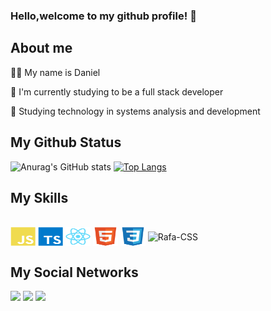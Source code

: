 ### Hello,welcome to my github profile! 👋

## About me
🙋‍♂️  My name is Daniel

🌱 I'm currently studying to be a full stack developer

🌱 Studying technology in systems analysis and development

## My Github Status
![Anurag's GitHub stats](https://github-readme-stats.vercel.app/api?username=Naad4&show_icons=true&theme=radical)
[![Top Langs](https://github-readme-stats.vercel.app/api/top-langs/?username=Naad4&layout=donut&theme=radical)](https://github.com/anuraghazra/github-readme-stats)


## My Skills
<div style="display: inline_block"><br>
  <img align="center" alt="Rafa-Js" height="30" width="40" src="https://raw.githubusercontent.com/devicons/devicon/master/icons/javascript/javascript-plain.svg">
  <img align="center" alt="Rafa-Ts" height="30" width="40" src="https://raw.githubusercontent.com/devicons/devicon/master/icons/typescript/typescript-plain.svg">
  <img align="center" alt="Rafa-React" height="30" width="40" src="https://raw.githubusercontent.com/devicons/devicon/master/icons/react/react-original.svg">
  <img align="center" alt="Rafa-HTML" height="30" width="40" src="https://raw.githubusercontent.com/devicons/devicon/master/icons/html5/html5-original.svg">
  <img align="center" alt="Rafa-CSS" height="30" width="40" src="https://raw.githubusercontent.com/devicons/devicon/master/icons/css3/css3-original.svg">
  <img align="center" alt="Rafa-CSS" height="30" width="40" src="https://cdn.jsdelivr.net/gh/devicons/devicon@latest/icons/nodejs/nodejs-original.svg" >

</div>

## My Social Networks

<div>
  <a href="https://www.instagram.com/daan_sjr/" target="_blank"><img src="https://img.shields.io/badge/-Instagram-%23E4405F?style=for-the-badge&logo=instagram&logoColor=white" target="_blank"></a>
  <a href = "danieljunior50065@gmail.com"><img src="https://img.shields.io/badge/-Gmail-%23333?style=for-the-badge&logo=gmail&logoColor=white" target="_blank"></a>
  <a href="https://www.linkedin.com/in/daniel-soares-da-silva-júnior-7ab793297/" target="_blank"><img src="https://img.shields.io/badge/-LinkedIn-%230077B5?style=for-the-badge&logo=linkedin&logoColor=white" target="_blank"></a> 
  
</div>
